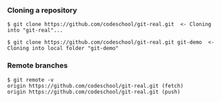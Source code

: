 ### Cloning a repository
```
$ git clone https://github.com/codeschool/git-real.git  <- Cloning into "git-real"...
```
```
$ git clone https://github.com/codeschool/git-real.git git-demo  <- Cloning into local folder "git-demo"
```
### Remote branches
```
$ git remote -v
origin https://github.com/codeschool/git-real.git (fetch)
origin https://github.com/codeschool/git-real.git (push)
```